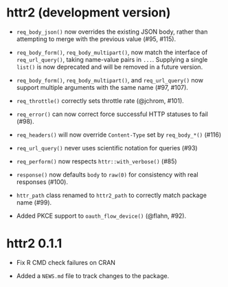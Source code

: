 # httr2 (development version)

* `req_body_json()` now overrides the existing JSON body, rather than 
  attempting to merge with the previous value (#95, #115).

* `req_body_form()`, `req_body_multipart()`, now match the interface of 
  `req_url_query()`, taking name-value pairs in `...`. Supplying a single
  `list()` is now deprecated and will be removed in a future version.

* `req_body_form()`, `req_body_multipart()`, and `req_url_query()` now 
  support multiple arguments with the same name (#97, #107).

* `req_throttle()` correctly sets throttle rate (@jchrom, #101).

* `req_error()` can now correct force successful HTTP statuses to fail (#98).

* `req_headers()` will now override `Content-Type` set by `req_body_*()` (#116)

* `req_url_query()` never uses scientific notation for queries (#93)

* `req_perform()` now respects `httr::with_verbose()` (#85)

* `response()` now defaults `body` to `raw(0)` for consistency with real
  responses (#100).

* `httr_path` class renamed to `httr2_path` to correctly match package name 
  (#99).

* Added PKCE support to `oauth_flow_device()` (@flahn, #92).

# httr2 0.1.1

* Fix R CMD check failures on CRAN

* Added a `NEWS.md` file to track changes to the package.

